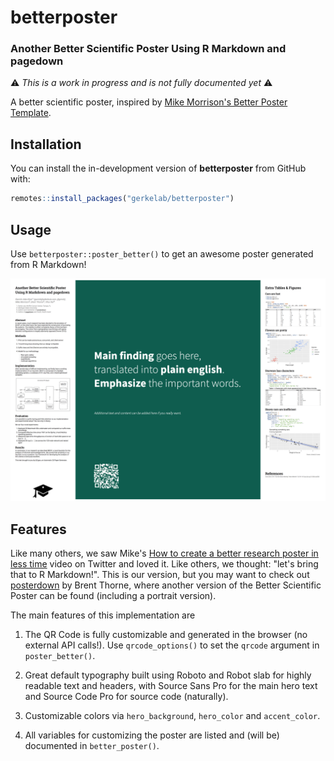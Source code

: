 # betterposter

### Another Better Scientific Poster Using R Markdown and pagedown

<!-- badges: start -->
<!-- badges: end -->

[mikemorrison-betterposter]: https://osf.io/ef53g/
[posterdown]: https://brentthorne.github.io/posterdown_html_showcase/

&#x26A0;&#xFE0F; *This is a work in progress and is not fully documented yet* &#x26A0;&#xFE0F;

A better scientific poster, inspired by [Mike Morrison's Better Poster Template][mikemorrison-betterposter].

## Installation

You can install the in-development version of **betterposter** from GitHub with:

``` r
remotes::install_packages("gerkelab/betterposter")
```

## Usage

Use `betterposter::poster_better()` to get an awesome poster generated from R Markdown!

![](man/figures/betterposter-example.png)

## Features

Like many others, we saw Mike's [How to create a better research poster in less time](https://youtu.be/1RwJbhkCA58) video on Twitter and loved it. Like others, we thought: "let's bring that to R Markdown!". This is our version, but you may want to check out [posterdown] by Brent Thorne, where another version of the Better Scientific Poster can be found (including a portrait version).

The main features of this implementation are

1. The QR Code is fully customizable and generated in the browser (no external API calls!).
   Use `qrcode_options()` to set the `qrcode` argument in `poster_better()`.
   
1. Great default typography built using Roboto and Robot slab for highly readable text and headers, with Source Sans Pro for the main hero text and Source Code Pro for source code (naturally).

1. Customizable colors via `hero_background`, `hero_color` and `accent_color`.

1. All variables for customizing the poster are listed and (will be) documented in `better_poster()`.
